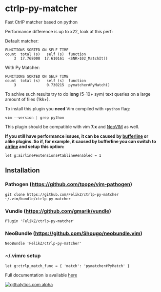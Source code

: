 ctrlp-py-matcher
================

Fast CtrlP matcher based on python

Performance difference is up to x22, look at this perf:

Default matcher:
```
FUNCTIONS SORTED ON SELF TIME
count  total (s)   self (s)  function
    3  17.768008  17.610161  <SNR>102_MatchIt()
```

With Py Matcher:
```
FUNCTIONS SORTED ON SELF TIME
count  total (s)   self (s)  function
    3              0.730215  pymatcher#PyMatch()
```

To achive such results try to do **long** (5-10+ sym) text queries on a large amount of files (1kk+).

To install this plugin you **need** Vim compiled with `+python` flag:
```
vim --version | grep python
```

This plugin should be compatible with vim **7.x** and [NeoVIM](http://neovim.io) as well.

**If you still have performance issues, it can be caused by [bufferline](https://github.com/bling/vim-bufferline) or alike plugins. So if, for example, it caused by bufferline you can switch to [airline](https://github.com/bling/vim-airline) and setup this option:**
```
let g:airline#extensions#tabline#enabled = 1
```

Installation
------------
### Pathogen (https://github.com/tpope/vim-pathogen)
```
git clone https://github.com/FelikZ/ctrlp-py-matcher ~/.vim/bundle/ctrlp-py-matcher
```

### Vundle (https://github.com/gmarik/vundle)
```
Plugin 'FelikZ/ctrlp-py-matcher'
```

### NeoBundle (https://github.com/Shougo/neobundle.vim)
```
NeoBundle 'FelikZ/ctrlp-py-matcher'
```

### ~/.vimrc setup

    let g:ctrlp_match_func = { 'match': 'pymatcher#PyMatch' }

Full documentation is available [here](https://github.com/FelikZ/ctrlp-py-matcher/blob/master/doc/pymatcher.txt)

[![githalytics.com alpha](https://cruel-carlota.pagodabox.com/c38f2a3d6d6ba9a3e67be921ee2f68f0 "githalytics.com")](http://githalytics.com/FelikZ/ctrlp-py-matcher)
